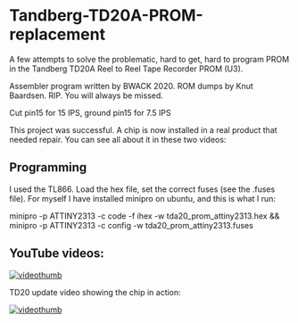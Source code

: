 # Tandberg-TD20A-PROM-replacement

A few attempts to solve the problematic, hard to get, hard to program PROM in the Tandberg TD20A Reel to Reel Tape Recorder PROM (U3).

Assembler program written by BWACK 2020.
ROM dumps by Knut Baardsen. RIP. You will always be missed.

Cut pin15 for 15 IPS, ground pin15 for 7.5 IPS

This project was successful. A chip is now installed in a real product that needed repair.
You can see all about it in these two videos:

## Programming

I used the TL866. Load the hex file, set the correct fuses (see the .fuses file).
For myself I have installed minipro on ubuntu, and this is what I run:

minipro -p ATTINY2313 -c code -f ihex -w tda20_prom_attiny2313.hex && \
minipro -p ATTINY2313 -c config -w tda20_prom_attiny2313.fuses

## YouTube videos:

[![videothumb](http://i3.ytimg.com/vi/v1Pzl6MGUO8/0.jpg)](http://www.youtube.com/watch?v=v1Pzl6MGUO8 "Creating a PROM replacement using ATTiny2313 and the AVRA Macro Assembler - Tandberg TD20A PROM IC")

TD20 update video showing the chip in action:

[![videothumb](http://i3.ytimg.com/vi/RYnCFkmXLnY/0.jpg)](http://www.youtube.com/watch?v=RYnCFkmXLnY "Tandberg TD 20A update and ATtiny1606 breakout boards (soldering video)")

